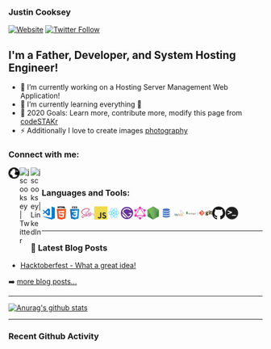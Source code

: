 ### Justin Cooksey

[![Website](https://img.shields.io/website?label=justincooksey.com&style=for-the-badge&url=https%3A%2F%2Fjustincooksey.com)](https://justincooksey.com)
[![Twitter Follow](https://img.shields.io/twitter/follow/jscooksey?color=1DA1F2&logo=twitter&style=for-the-badge)](https://twitter.com/intent/follow?original_referer=https%3A%2F%2Fgithub.com%2FcodeSTACKr&screen_name=jscooksey)

## I'm a Father, Developer, and System Hosting Engineer!

- 🔭 I’m currently working on a Hosting Server Management Web Application!
- 🌱 I’m currently learning everything 🤣
- 🥅 2020 Goals: Learn more, contribute more, modify this page from [codeSTAKr](https://www.codestackr.com/)
- ⚡  Additionally I love to create images [photography]

### Connect with me:

[<img align="left" alt="justincooksey.com" width="22px" src="https://raw.githubusercontent.com/iconic/open-iconic/master/svg/globe.svg" />][website]
[<img align="left" alt="jscooksey | Twitter" width="22px" src="https://cdn.jsdelivr.net/npm/simple-icons@v3/icons/twitter.svg" />][twitter]
[<img align="left" alt="jscooksey| LinkedIn" width="22px" src="https://cdn.jsdelivr.net/npm/simple-icons@v3/icons/linkedin.svg" />][linkedin]

<br />

### Languages and Tools:

[<img align="left" alt="Visual Studio Code" width="26px" src="https://raw.githubusercontent.com/github/explore/80688e429a7d4ef2fca1e82350fe8e3517d3494d/topics/visual-studio-code/visual-studio-code.png" />][website]
[<img align="left" alt="HTML5" width="26px" src="https://raw.githubusercontent.com/github/explore/80688e429a7d4ef2fca1e82350fe8e3517d3494d/topics/html/html.png" />][website]
[<img align="left" alt="CSS3" width="26px" src="https://raw.githubusercontent.com/github/explore/80688e429a7d4ef2fca1e82350fe8e3517d3494d/topics/css/css.png" />][website]
[<img align="left" alt="Sass" width="26px" src="https://raw.githubusercontent.com/github/explore/80688e429a7d4ef2fca1e82350fe8e3517d3494d/topics/sass/sass.png" />][website]
[<img align="left" alt="JavaScript" width="26px" src="https://raw.githubusercontent.com/github/explore/80688e429a7d4ef2fca1e82350fe8e3517d3494d/topics/javascript/javascript.png" />][website]
[<img align="left" alt="React" width="26px" src="https://raw.githubusercontent.com/github/explore/80688e429a7d4ef2fca1e82350fe8e3517d3494d/topics/react/react.png" />][website]
[<img align="left" alt="Gatsby" width="26px" src="https://raw.githubusercontent.com/github/explore/e94815998e4e0713912fed477a1f346ec04c3da2/topics/gatsby/gatsby.png" />][website]
[<img align="left" alt="GraphQL" width="26px" src="https://raw.githubusercontent.com/github/explore/80688e429a7d4ef2fca1e82350fe8e3517d3494d/topics/graphql/graphql.png" />][website]
[<img align="left" alt="Node.js" width="26px" src="https://raw.githubusercontent.com/github/explore/80688e429a7d4ef2fca1e82350fe8e3517d3494d/topics/nodejs/nodejs.png" />][website]
[<img align="left" alt="SQL" width="26px" src="https://raw.githubusercontent.com/github/explore/80688e429a7d4ef2fca1e82350fe8e3517d3494d/topics/sql/sql.png" />][website]
[<img align="left" alt="MySQL" width="26px" src="https://raw.githubusercontent.com/github/explore/80688e429a7d4ef2fca1e82350fe8e3517d3494d/topics/mysql/mysql.png" />][website]
[<img align="left" alt="MongoDB" width="26px" src="https://raw.githubusercontent.com/github/explore/80688e429a7d4ef2fca1e82350fe8e3517d3494d/topics/mongodb/mongodb.png" />][website]
[<img align="left" alt="Git" width="26px" src="https://raw.githubusercontent.com/github/explore/80688e429a7d4ef2fca1e82350fe8e3517d3494d/topics/git/git.png" />][website]
[<img align="left" alt="GitHub" width="26px" src="https://raw.githubusercontent.com/github/explore/78df643247d429f6cc873026c0622819ad797942/topics/github/github.png" />][website]
[<img align="left" alt="Terminal" width="26px" src="https://raw.githubusercontent.com/github/explore/80688e429a7d4ef2fca1e82350fe8e3517d3494d/topics/terminal/terminal.png" />][website]

<br />
<br />

---

### 📕 Latest Blog Posts

<!-- BLOG-POST-LIST:START -->
- [Hacktoberfest - What a great idea!](https://dev.to/jscooksey/hacktoberfest-what-a-great-idea-7cg)
<!-- BLOG-POST-LIST:END -->

➡️ [more blog posts...](https://justincooksey.com/blog)

---

[![Anurag's github stats](https://github-readme-stats.vercel.app/api?username=jscooksey)](https://github.com/anuraghazra/github-readme-stats)

---

### Recent Github Activity
  
<!--START_SECTION:activity-->
<!--END_SECTION:activity-->

[website]: https://justincooksey.com
[twitter]: https://twitter.com/jscooksey
[linkedin]: https://linkedin.com/in/jscooksey
[photography]: https://justincooksey.photography
